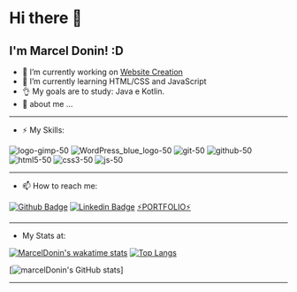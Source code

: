 # Hi there 👋

## I'm Marcel Donin! :D



- 🔭 I’m currently working on [Website Creation](https://www.marceldonin.com)
- 🌱 I’m currently learning HTML/CSS and JavaScript
- 👌 My goals are to study: Java e Kotlin.
- 💬 about me ...

___

- ⚡ My Skills:

![logo-gimp-50](https://user-images.githubusercontent.com/83168668/116251941-815efc80-a745-11eb-91c7-ceda459ccd7f.png)
![WordPress_blue_logo-50](https://user-images.githubusercontent.com/83168668/116251189-d3535280-a744-11eb-8358-ece69bc01060.png)
![git-50](https://user-images.githubusercontent.com/83168668/116250097-ce41d380-a743-11eb-9413-564cf5d29cee.png)
![github-50](https://user-images.githubusercontent.com/83168668/116250098-ceda6a00-a743-11eb-9dd3-b853b3f012d8.png)
![html5-50](https://user-images.githubusercontent.com/83168668/116250100-ceda6a00-a743-11eb-867d-8526e409d23d.png)
![css3-50](https://user-images.githubusercontent.com/83168668/116250091-ce41d380-a743-11eb-9f7a-e6829acae8bd.png)
![js-50](https://user-images.githubusercontent.com/83168668/116250103-cf730080-a743-11eb-8308-41c54ba399fd.png)

___
- 📫 How to reach me:

[![Github Badge](https://img.shields.io/badge/-Github-000?style=flat-square&logo=Github&logoColor=white&link=https://github.com/marceldonin)](https://github.com/marceldonin)
[![Linkedin Badge](https://img.shields.io/badge/-LinkedIn-blue?style=flat-square&logo=Linkedin&logoColor=white&link=https://www.linkedin.com/in/marceldonin/)](https://www.linkedin.com/in/marceldonin/)
[⚡PORTFOLIO⚡](https://marceldonin.github.io/Portfolio/Site-Portfolio/index.html)
___
- My Stats at:

[![MarcelDonin's wakatime stats](https://github-readme-stats.vercel.app/api/wakatime?username=marceldonin)](https://github.com/anuraghazra/github-readme-stats)
[![Top Langs](https://github-readme-stats.vercel.app/api/top-langs/?username=marceldonin&layout=compact)](https://github.com/marceldonin/github-readme-stats)

[![marcelDonin's GitHub stats](https://github-readme-stats.vercel.app/api?username=marceldonin&hide=contribs,prs)]

___


<!--
**marceldonin/marceldonin** is a ✨ _special_ ✨ repository because its `README.md` (this file) appears on your GitHub profile.

Here are some ideas to get you started:
- 👯 I’m looking to collaborate on ...
- 🤔 I’m looking for help with ...
- 😄 Pronouns: ...
- ⚡ Fun fact: ...

- [Courses](https://www.treinaweb.com.br/cursos-online?q=fagner+pinheiro) 👨🏼‍🏫 - It's are technical courses on many technologies, such as Django, Flask, Python, Kotlin, Flutter, Dart, Git and more
- [Blog](https://www.treinaweb.com.br/blog/author/fagner-pinheiro/) ✍🏼 - I'm write about many things.
- 

-->



